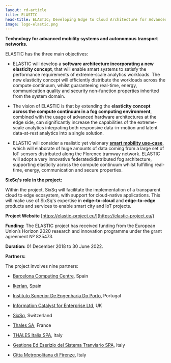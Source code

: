 ```yaml
---
layout: rd-article
title: ELASTIC  
head-title: ELASTIC; Developing Edge to Cloud Architecture for Advanced Mobility Systems 
image: logo-elastic.png
---
```


**Technology for advanced mobility systems and autonomous transport networks.**
	
ELASTIC has the three main objectives:

- ELASTIC will develop a **software architecture incorporating a new elasticity concept**, that will enable smart systems to satisfy the performance requirements of extreme-scale analytics workloads. The new elasticity concept will efficiently distribute the workloads across the compute continuum, whilst guaranteeing real-time, energy, communication quality and security non-function properties inherited from the system domain.
 
- The vision of ELASTIC is that by extending the **elasticity concept across the compute continuum in a fog computing environment**, combined with the usage of advanced hardware architectures at the edge side, can significantly increase the capabilities of the extreme-scale analytics integrating both responsive data-in-motion and latent data-at-rest analytics into a single solution.
 
- ELASTIC will consider a realistic yet visionary **[smart mobility use-case](https://elastic-project.eu/use-case)**, which will elaborate of huge amounts of data coming from a large set of IoT sensors distributed along the Florence tramway network. ELASTIC will adopt a very innovative federated/distributed fog architecture, supporting elasticity across the compute continuum whilst fulfilling real-time, energy, communication and secure properties.


**SixSq's role in the project:** 

Within the project, SixSq will facilitate the implementation of a transparent cloud to edge ecosystem, with support for cloud-native applications. This will make use of SixSq's expertise in **edge-to-cloud** and **edge-to-edge** products and services to enable smart city and IoT projects.

**Project Website** [https://elastic-project.eu/](https://elastic-project.eu/)

**Funding:** The ELASTIC project has received funding from the European Union’s Horizon 2020 research and innovation programme under the grant agreement Nº 825473.

**Duration:** 01 December 2018 to 30 June 2022.

**Partners:** 

The project involves nine partners:

- [Barcelona Computing Centre](https://www.bsc.es/), Spain

- [Ikerlan](https://www.ikerlan.es/en), Spain 

- [Instituto Superior De Engenharia Do Porto](https://www.isep.ipp.pt/), Portugal

- [Information Catalyst for Enterprise Ltd](http://informationcatalyst.com/), UK

- [SixSq](https://sixsq.com/), Switzerland

- [Thales SA](https://www.thalesgroup.com/en), France 

- [THALES Italia SPA](https://www.thalesgroup.com/en/italy), Italy

- [Gestione Ed Eserizio del Sistema Tranviario SPA](https://www.ratpdev.com/en/home), Italy

- [Citta Metropolitana di Firenze](http://www.cittametropolitana.fi.it), Italy


